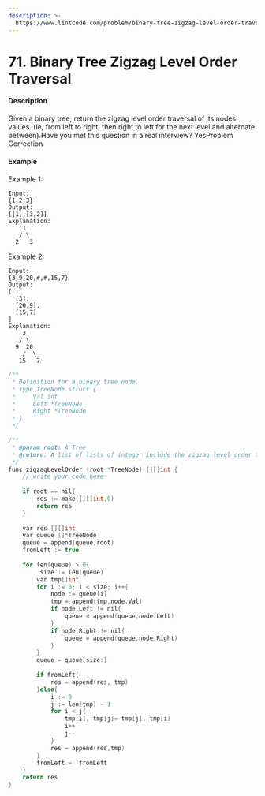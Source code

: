 ```yaml
---
description: >-
  https://www.lintcode.com/problem/binary-tree-zigzag-level-order-traversal/description
---
```


# 71. Binary Tree Zigzag Level Order Traversal



#### Description

Given a binary tree, return the zigzag level order traversal of its nodes' values. \(ie, from left to right, then right to left for the next level and alternate between\).Have you met this question in a real interview?  YesProblem Correction

#### Example

Example 1:

```text
Input:
{1,2,3}
Output:
[[1],[3,2]]
Explanation:
    1
   / \
  2   3
```

Example 2:

```text
Input:
{3,9,20,#,#,15,7}
Output:
[
  [3],
  [20,9],
  [15,7]
]
Explanation:
    3
   / \
  9  20
    /  \
   15   7
```

```cpp
/**
 * Definition for a binary tree node.
 * type TreeNode struct {
 *     Val int
 *     Left *TreeNode
 *     Right *TreeNode
 * }
 */

/**
 * @param root: A Tree
 * @return: A list of lists of integer include the zigzag level order traversal of its nodes' values.
 */
func zigzagLevelOrder (root *TreeNode) [][]int {
    // write your code here
    
    if root == nil{
        res := make([][]int,0)
        return res
    }
    
    var res [][]int
    var queue []*TreeNode
    queue = append(queue,root)
    fromLeft := true
    
    for len(queue) > 0{
         size := len(queue)
        var tmp[]int
        for i := 0; i < size; i++{
            node := queue[i]
            tmp = append(tmp,node.Val)
            if node.Left != nil{
                queue = append(queue,node.Left)
            }
            if node.Right != nil{
                queue = append(queue,node.Right)
            }
        }
        queue = queue[size:]
        
        if fromLeft{
            res = append(res, tmp)
        }else{
            i := 0
            j := len(tmp) - 1
            for i < j{
                tmp[i], tmp[j]= tmp[j], tmp[i]
                i++
                j--
            }
            res = append(res,tmp)
        }
        fromLeft = !fromLeft
    }
    return res
}

```



